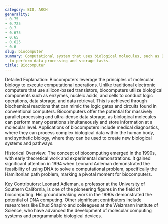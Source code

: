```yaml
---
category: BIO, ARCH
generality:
- 0.75
- 0.725
- 0.7
- 0.675
- 0.65
- 0.625
- 0.6
slug: biocomputer
summary: Computational system that uses biological molecules, such as DNA and proteins,
  to perform data processing and storage tasks.
title: Biocomputer
---
```


Detailed Explanation: Biocomputers leverage the principles of molecular biology to execute computational operations. Unlike traditional electronic computers that use silicon-based transistors, biocomputers utilize biological components such as enzymes, nucleic acids, and cells to conduct logic operations, data storage, and data retrieval. This is achieved through biochemical reactions that can mimic the logic gates and circuits found in conventional computers. Biocomputers offer the potential for massively parallel processing and ultra-dense data storage, as biological molecules can perform many operations simultaneously and store information at a molecular level. Applications of biocomputers include medical diagnostics, where they can process complex biological data within the human body, and synthetic biology, where they can be used to create new biological systems and pathways.

Historical Overview: The concept of biocomputing emerged in the 1990s, with early theoretical work and experimental demonstrations. It gained significant attention in 1994 when Leonard Adleman demonstrated the feasibility of using DNA to solve a computational problem, specifically the Hamiltonian path problem, marking a pivotal moment for biocomputers.

Key Contributors: Leonard Adleman, a professor at the University of Southern California, is one of the pioneering figures in the field of biocomputing. His groundbreaking work in the 1990s demonstrated the potential of DNA computing. Other significant contributors include researchers like Ehud Shapiro and colleagues at the Weizmann Institute of Science, who have advanced the development of molecular computing systems and programmable biological devices.